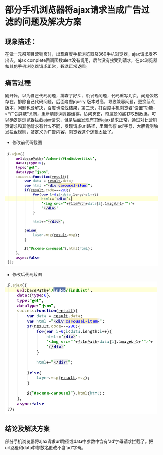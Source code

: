 # 部分手机浏览器将ajax请求当成广告过滤的问题及解决方案

## 现象描述：
在做一元祭项目营销页时，出现百度手机浏览器及360手机浏览器，ajax请求发不出去，ajax complete回调函数alert没有调用，后台没有接受到请求，在pc浏览器和其他手机浏览器请求正常，数据正常返回。

## 痛苦过程
刚开始，以为自己代码问题，排查了好久，没发现问题，代码重写几次，问题依然存在，排除自己代码问题，后面考虑jquery 版本过高，导致兼容问题，更换低点版本，问题也没解决，百度也没找结果，第二天，打百度手机浏览器“设置”功能->“广告屏蔽”关闭，重新清除浏览器缓存，访问页面，奇迹般的能获取到数据。可以确定是浏览器拦截ajax请求，但是后面发现有其他ajax请求正常，通过对比营销页请求和其他请求有什么不同，发现请求url路径，里面含有'ad'字母，大胆猜测触发拦截规则，被定义为广告内容。浏览器这个逻辑太扯了。

* 修改前代码截图  

![修改前代码截图](/images/jietu-before.png)

* 修改后代码截图 

![修改后代码截图](/images/jietu-after.png)

## 结论及解决方案
 部分手机浏览器将ajax请求url路径或data中参数中含有’ad‘字母请求拦截了。把url路径和data中参数名更改不含’ad‘字母。

